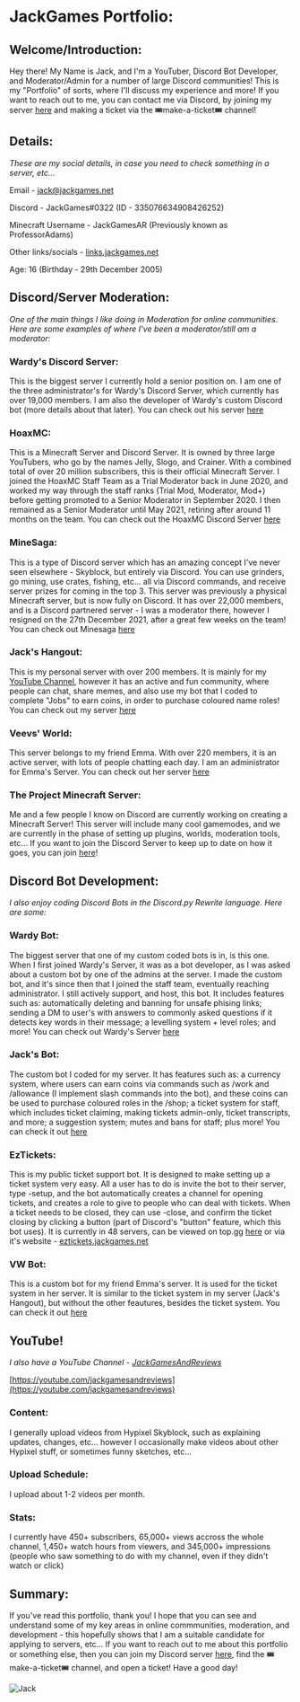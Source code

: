 # JackGames Portfolio:

## Welcome/Introduction:

Hey there! My Name is Jack, and I'm a YouTuber, Discord Bot Developer, and Moderator/Admin for a number of large Discord communities! This is my "Portfolio" of sorts, where I'll discuss my experience and more! If you want to reach out to me, you can contact me via Discord, by joining my server [here](https://discord.gg/2thPqQWJsR) and making a ticket via the 🎟make-a-ticket🎟 channel!

## Details:


_These are my social details, in case you need to check something in a server, etc..._

Email - jack@jackgames.net

Discord - JackGames#0322 (ID - 335076634908426252)

Minecraft Username - JackGamesAR (Previously known as ProfessorAdams)

Other links/socials - [links.jackgames.net](https://links.jackgames.net)

Age: 16 (Birthday - 29th December 2005)

## Discord/Server Moderation:


_One of the main things I like doing in Moderation for online communities. Here are some examples of where I've been a moderator/still am a moderator:_


### Wardy's Discord Server:

This is the biggest server I currently hold a senior position on. I am one of the three administrator's for Wardy's Discord Server, which currently has over 19,000 members. I am also the developer of Wardy's custom Discord bot (more details about that later). You can check out his server [here](https://discord.gg/Zn7T36EKK5)

### HoaxMC:

This is a Minecraft Server and Discord Server. It is owned by three large YouTubers, who go by the names Jelly, Slogo, and Crainer. With a combined total of over 20 million subscribers, this is their official Minecraft Server. I joined the HoaxMC Staff Team as a Trial Moderator back in June 2020, and worked my way through the staff ranks (Trial Mod, Moderator, Mod+) before getting promoted to a Senior Moderator in September 2020. I then remained as a Senior Moderator until May 2021, retiring after around 11 months on the team. You can check out the HoaxMC Discord Server [here](https://hoaxmc.com/discord)

### MineSaga:

This is a type of Discord server which has an amazing concept I've never seen elsewhere - Skyblock, but entirely via Discord. You can use grinders, go mining, use crates, fishing, etc... all via Discord commands, and receive server prizes for coming in the top 3. This server was previously a physical Minecraft server, but is now fully on Discord. It has over 22,000 members, and is a Discord partnered server - I was a moderator there, however I resigned on the 27th December 2021, after a great few weeks on the team! You can check out Minesaga [here](https://discord.gg/minesaga) 

### Jack's Hangout:

This is my personal server with over 200 members. It is mainly for my [YouTube Channel](https://youtube.com/JackGamesAndReviews), however it has an active and fun community, where people can chat, share memes, and also use my bot that I coded to complete "Jobs" to earn coins, in order to purchase coloured name roles! You can check out my server [here](https://discord.gg/2thPqQWJsR)

### Veevs' World:

This server belongs to my friend Emma. With over 220 members, it is an active server, with lots of people chatting each day. I am an administrator for Emma's Server. You can check out her server [here](https://discord.gg/sQvTCZh3UX)

### The Project Minecraft Server:

Me and a few people I know on Discord are currently working on creating a Minecraft Server! This server will include many cool gamemodes, and we are currently in the phase of setting up plugins, worlds, moderation tools, etc... If you want to join the Discord Server to keep up to date on how it goes, you can join [here](https://discord.gg/jCvY94BB3Y)!

## Discord Bot Development:


_I also enjoy coding Discord Bots in the Discord.py Rewrite language. Here are some:_


### Wardy Bot:

The biggest server that one of my custom coded bots is in, is this one. When I first joined Wardy's Server, it was as a bot developer, as I was asked about a custom bot by one of the admins at the server. I made the custom bot, and it's since then that I joined the staff team, eventually reaching administrator. I still actively support, and host, this bot. It includes features such as: automatically deleting and banning for unsafe phising links; sending a DM to user's with answers to commonly asked questions if it detects key words in their message; a levelling system + level roles; and more! You can check out Wardy's Server [here](https://discord.gg/Zn7T36EKK5)

### Jack's Bot:

The custom bot I coded for my server. It has features such as: a currency system, where users can earn coins via commands such as /work and /allowance (I implement slash commands into the bot), and these coins can be used to purchase coloured roles in the /shop; a ticket system for staff, which includes ticket claiming, making tickets admin-only, ticket transcripts, and more; a suggestion system; mutes and bans for staff; plus more! You can check it out [here](https://discord.gg/2thPqQWJsR)

### EzTickets:

This is my public ticket support bot. It is designed to make setting up a ticket system very easy. All a user has to do is invite the bot to their server, type -setup, and the bot automatically creates a channel for opening tickets, and creates a role to give to people who can deal with tickets. When a ticket needs to be closed, they can use -close, and confirm the ticket closing by clicking a button (part of Discord's "button" feature, which this bot uses). It is currently in 48 servers, can be viewed on top.gg [here](https://top.gg/bot/859823886895677471) or via it's website - [eztickets.jackgames.net](https://eztickets.jackgames.net)

### VW Bot:

This is a custom bot for my friend Emma's server. It is used for the ticket system in her server. It is similar to the ticket system in my server (Jack's Hangout), but without the other feautures, besides the ticket system. You can check it out [here](https://discord.gg/sQvTCZh3UX)

## YouTube!


_I also have a YouTube Channel - [JackGamesAndReviews](https://youtube.com/jackgamesandreviews)_

[https://youtube.com/jackgamesandreviews](https://youtube.com/jackgamesandreviews)

### Content:

I generally upload videos from Hypixel Skyblock, such as explaining updates, changes, etc... however I occasionally make videos about other Hypixel stuff, or sometimes funny sketches, etc...

### Upload Schedule:

I upload about 1-2 videos per month.

### Stats:

I currently have 450+ subscribers, 65,000+ views accross the whole channel, 1,450+ watch hours from viewers, and 345,000+ impressions (people who saw something to do with my channel, even if they didn't watch or click)

## Summary:


If you've read this portfolio, thank you! I hope that you can see and understand some of my key areas in online commmunities, moderation, and development - this hopefully shows that I am a suitable candidate for applying to servers, etc... If you want to reach out to me about this portfolio or something else, then you can join my Discord server [here](https://discord.gg/2thPqQWJsR), find the 🎟make-a-ticket🎟 channel, and open a ticket! Have a good day!

![Jack](https://cdn.discordapp.com/avatars/335076634908426252/a_913df709b30aad1fdb8f505d5e9cb891.gif)
